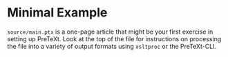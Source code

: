 # Minimal Example

`source/main.ptx` is a one-page article that might be your first exercise in setting up PreTeXt.
Look at the top of the file for instructions on processing the file into a variety of output formats
using `xsltproc` or the PreTeXt-CLI.
